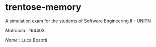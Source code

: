 # trentose-memory
A simulation exam for the students of Software Engineering II - UNITN

*Matricola* : 164403

*Nome*      : Luca Bosotti
